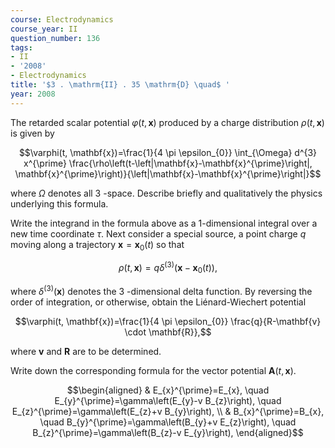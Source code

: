 ```yaml
---
course: Electrodynamics
course_year: II
question_number: 136
tags:
- II
- '2008'
- Electrodynamics
title: '$3 . \mathrm{II} . 35 \mathrm{D} \quad$ '
year: 2008
---
```



The retarded scalar potential $\varphi(t, \mathbf{x})$ produced by a charge distribution $\rho(t, \mathbf{x})$ is given by

$$\varphi(t, \mathbf{x})=\frac{1}{4 \pi \epsilon_{0}} \int_{\Omega} d^{3} x^{\prime} \frac{\rho\left(t-\left|\mathbf{x}-\mathbf{x}^{\prime}\right|, \mathbf{x}^{\prime}\right)}{\left|\mathbf{x}-\mathbf{x}^{\prime}\right|}$$

where $\Omega$ denotes all 3 -space. Describe briefly and qualitatively the physics underlying this formula.

Write the integrand in the formula above as a 1-dimensional integral over a new time coordinate $\tau$. Next consider a special source, a point charge $q$ moving along a trajectory $\mathbf{x}=\mathbf{x}_{0}(t)$ so that

$$\rho(t, \mathbf{x})=q \delta^{(3)}\left(\mathbf{x}-\mathbf{x}_{0}(t)\right),$$

where $\delta^{(3)}(\mathbf{x})$ denotes the 3 -dimensional delta function. By reversing the order of integration, or otherwise, obtain the Liénard-Wiechert potential

$$\varphi(t, \mathbf{x})=\frac{1}{4 \pi \epsilon_{0}} \frac{q}{R-\mathbf{v} \cdot \mathbf{R}},$$

where $\mathbf{v}$ and $\mathbf{R}$ are to be determined.

Write down the corresponding formula for the vector potential $\mathbf{A}(t, \mathbf{x})$.

$$\begin{aligned}
& E_{x}^{\prime}=E_{x}, \quad E_{y}^{\prime}=\gamma\left(E_{y}-v B_{z}\right), \quad E_{z}^{\prime}=\gamma\left(E_{z}+v B_{y}\right), \\
& B_{x}^{\prime}=B_{x}, \quad B_{y}^{\prime}=\gamma\left(B_{y}+v E_{z}\right), \quad B_{z}^{\prime}=\gamma\left(B_{z}-v E_{y}\right), 
\end{aligned}$$